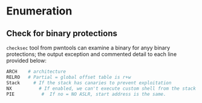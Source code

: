 # Enumeration

## Check for binary protections

`checksec` tool from pwntools can examine a binary for anyy binary protections; the output exception and commented detail to each line provided below:
```bash
ARCH	# architecture
RELRO	# Partial = global offset table is r+w
Stack	  # If the stack has canaries to prevent exploitation
NX		    # If enabled, we can't execute custom shell from the stack 
PIE			 # 	If no = NO ASLR, start address is the same.
```



